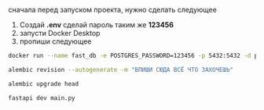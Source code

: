 сначала перед запуском проекта, нужно сделать следующее

1. Создай **.env** сделай пароль таким же **123456**
2. запусти Docker Desktop
3. пропиши следующее
```bash
docker run --name fast_db -e POSTGRES_PASSWORD=123456 -p 5432:5432 -d postgres

alembic revision --autogenerate -m "ВПИШИ СЮДА ВСЁ ЧТО ЗАХОЧЕШЬ"

alembic upgrade head

fastapi dev main.py
```
